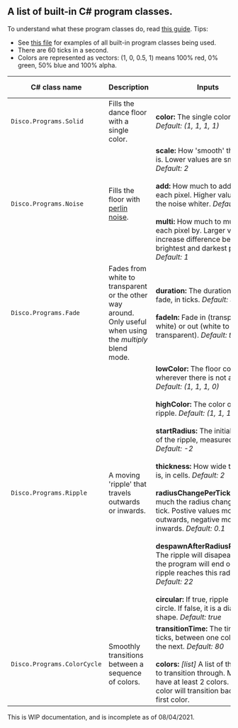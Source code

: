 ## A list of built-in C# program classes.

To understand what these program classes do, read [this guide](https://github.com/Epicguru/DiscoRimworldMod/blob/master/AddingFloorSequences.md).
Tips:
* See [this file](../blob/master/Defs/DiscoPrograms.xml) for examples of all built-in program classes being used.
* There are 60 ticks in a second.
* Colors are represented as vectors: (1, 0, 0.5, 1) means 100% red, 0% green, 50% blue and 100% alpha.

C# class name | Description | Inputs | Source code
--- | --- | --- | :---: 
`Disco.Programs.Solid` | Fills the dance floor with a single color. | **color:** The single color to use. *Default: (1, 1, 1, 1)* | [Link](../blob/master/Source/Disco!/Programs/Solid.cs)
`Disco.Programs.Noise` | Fills the floor with [perlin noise](https://en.wikipedia.org/wiki/Perlin_noise). | **scale:** How 'smooth' the noise is. Lower values are smoother. *Default: 2*</br><br>**add:** How much to add on to each pixel. Higher values make the noise whiter. *Default: 0*</br><br>**multi:** How much to multiply each pixel by. Larger values increase difference between brightest and darkest pixels. *Default: 1*</br> | [Link](../blob/master/Source/Disco!/Programs/Noise.cs)
`Disco.Programs.Fade`  | Fades from white to transparent or the other way around. Only useful when using the *multiply* blend mode. | **duration:** The duration of the fade, in ticks. *Default: 30*</br><br>**fadeIn:** Fade in (transparent to white) or out (white to transparent). *Default: true* | [Link](../blob/master/Source/Disco!/Programs/Fade.cs)
`Disco.Programs.Ripple`| A moving 'ripple' that travels outwards or inwards. | **lowColor:** The floor color wherever there is not a ripple. *Default: (1, 1, 1, 0)*</br><br>**highColor:** The color of the ripple. *Default: (1, 1, 1, 1)*</br><br>**startRadius:** The initial radius of the ripple, measured in cells. *Default: -2*</br><br>**thickness:** How wide the ripple is, in cells. *Default: 2*</br><br>**radiusChangePerTick:** How much the radius changes each tick. Postive values move outwards, negative move inwards. *Default: 0.1*</br><br>**despawnAfterRadiusReaches:** The ripple will disapear and the program will end once the ripple reaches this radius. *Default: 22*</br><br>**circular:** If true, ripple is a circle. If false, it is a diamon shape. *Default: true*</br> | [Link](../blob/master/Source/Disco!/Programs/Ripple.cs)
`Disco.Programs.ColorCycle`| Smoothly transitions between a sequence of colors. | **transitionTime:** The time, in ticks, between one color and the next. *Default: 80*</br><br>**colors:** *[list]* A list of the colors to transition through. Must have at least 2 colors. The final color will transition back to the first color. | [Link](../blob/master/Source/Disco!/Programs/ColorCycle.cs)

This is WIP documentation, and is incomplete as of 08/04/2021.
